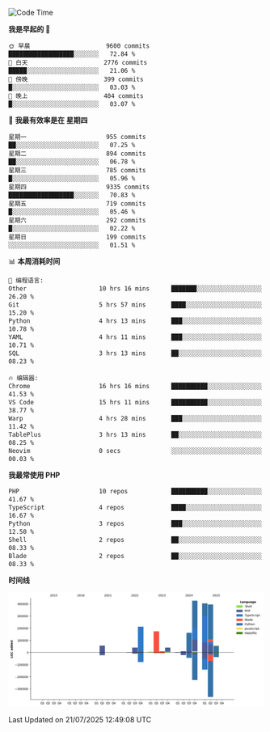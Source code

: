<!--START_SECTION:waka-->
![Code Time](http://img.shields.io/badge/Code%20Time-3%2C865%20hrs%2052%20mins-blue)

**我是早起的 🐤** 

```text
🌞 早晨                     9600 commits        ██████████████████░░░░░░░   72.84 % 
🌆 白天                     2776 commits        █████░░░░░░░░░░░░░░░░░░░░   21.06 % 
🌃 傍晚                     399 commits         █░░░░░░░░░░░░░░░░░░░░░░░░   03.03 % 
🌙 晚上                     404 commits         █░░░░░░░░░░░░░░░░░░░░░░░░   03.07 % 
```
📅 **我最有效率是在 星期四** 

```text
星期一                      955 commits         ██░░░░░░░░░░░░░░░░░░░░░░░   07.25 % 
星期二                      894 commits         ██░░░░░░░░░░░░░░░░░░░░░░░   06.78 % 
星期三                      785 commits         █░░░░░░░░░░░░░░░░░░░░░░░░   05.96 % 
星期四                      9335 commits        ██████████████████░░░░░░░   70.83 % 
星期五                      719 commits         █░░░░░░░░░░░░░░░░░░░░░░░░   05.46 % 
星期六                      292 commits         █░░░░░░░░░░░░░░░░░░░░░░░░   02.22 % 
星期日                      199 commits         ░░░░░░░░░░░░░░░░░░░░░░░░░   01.51 % 
```


📊 **本周消耗时间** 

```text
💬 编程语言: 
Other                    10 hrs 16 mins      ███████░░░░░░░░░░░░░░░░░░   26.20 % 
Git                      5 hrs 57 mins       ████░░░░░░░░░░░░░░░░░░░░░   15.20 % 
Python                   4 hrs 13 mins       ███░░░░░░░░░░░░░░░░░░░░░░   10.78 % 
YAML                     4 hrs 11 mins       ███░░░░░░░░░░░░░░░░░░░░░░   10.71 % 
SQL                      3 hrs 13 mins       ██░░░░░░░░░░░░░░░░░░░░░░░   08.23 % 

🔥 编辑器: 
Chrome                   16 hrs 16 mins      ██████████░░░░░░░░░░░░░░░   41.53 % 
VS Code                  15 hrs 11 mins      ██████████░░░░░░░░░░░░░░░   38.77 % 
Warp                     4 hrs 28 mins       ███░░░░░░░░░░░░░░░░░░░░░░   11.42 % 
TablePlus                3 hrs 13 mins       ██░░░░░░░░░░░░░░░░░░░░░░░   08.25 % 
Neovim                   0 secs              ░░░░░░░░░░░░░░░░░░░░░░░░░   00.03 % 
```

**我最常使用 PHP** 

```text
PHP                      10 repos            ██████████░░░░░░░░░░░░░░░   41.67 % 
TypeScript               4 repos             ████░░░░░░░░░░░░░░░░░░░░░   16.67 % 
Python                   3 repos             ███░░░░░░░░░░░░░░░░░░░░░░   12.50 % 
Shell                    2 repos             ██░░░░░░░░░░░░░░░░░░░░░░░   08.33 % 
Blade                    2 repos             ██░░░░░░░░░░░░░░░░░░░░░░░   08.33 % 
```



**时间线**

![Lines of Code chart](https://raw.githubusercontent.com/abrahamgreyson/abrahamgreyson/main/assets/bar_graph.png)


 Last Updated on 21/07/2025 12:49:08 UTC
<!--END_SECTION:waka-->
